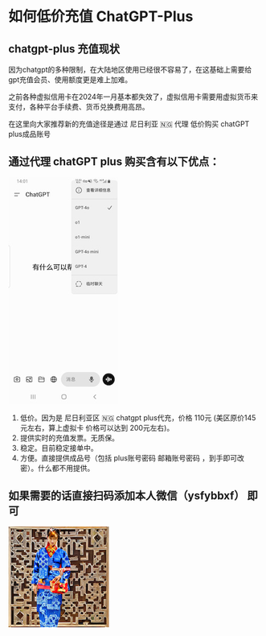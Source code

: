 # 如何低价充值 ChatGPT-Plus
## chatgpt-plus 充值现状

因为chatgpt的多种限制，在大陆地区使用已经很不容易了，在这基础上需要给gpt充值会员、使用额度更是难上加难。

之前各种虚拟信用卡在2024年一月基本都失效了，虚拟信用卡需要用虚拟货币来支付，各种平台手续费、货币兑换费用高昂。

在这里向大家推荐新的充值途径是通过 尼日利亚 🇳🇬 代理 低价购买 chatGPT plus成品账号

## 通过代理 chatGPT plus 购买含有以下优点：

![效果图](https://github.com/tomridder521/ChatGPT-PLUS/blob/main/111.jpg)

1. 低价。因为是 尼日利亚区 🇳🇬  chatgpt plus代充，价格 110元 (美区原价145元左右，算上虚拟卡 价格可以达到 200元左右)。
2. 提供实时的充值发票。无质保。
3. 稳定。目前稳定接单中。
4. 方便。直接提供成品号（包括 plus账号密码 邮箱账号密码 ，到手即可改密）。什么都不用提供。

## 如果需要的话直接扫码添加本人微信（ysfybbxf） 即可

![微信二维码](https://github.com/TomRidder716/ChatGPT_PLUS/blob/main/00050-1981508610.png)
